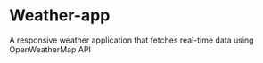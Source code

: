 # Weather-app
A responsive weather application that fetches real-time data using OpenWeatherMap API
